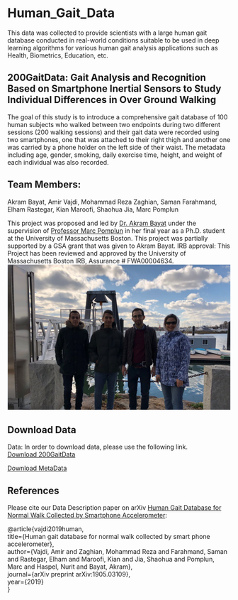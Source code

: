 # Human_Gait_Data

This data was collected to provide scientists with a large human gait database conducted in real-world conditions suitable to be used in deep learning algorithms for various human gait analysis applications such as Health, Biometrics, Education, etc.

## 200GaitData: Gait Analysis and Recognition Based on Smartphone Inertial Sensors to Study Individual Differences in Over Ground Walking

The goal of this study is to introduce a comprehensive gait database of 100 human subjects who walked between two endpoints during two different sessions (200 walking sessions) and their gait data were recorded using two smartphones, one that was attached to their right thigh and another one was carried by a phone holder on the left side of their waist. The metadata including age, gender, smoking, daily exercise time, height, and weight of each individual was also recorded.

## Team Members: 

Akram Bayat, Amir Vajdi, Mohammad Reza Zaghian, Saman Farahmand, Elham Rastegar, Kian Maroofi, Shaohua Jia, Marc Pomplun

This project was proposed and led by [Dr. Akram Bayat](https://www.media.mit.edu/people/abayat/overview/) under the supervision of [Professor Marc Pomplun](https://www.umb.edu/academics/csm/faculty_staff/marc_pomplun) in her final year as a Ph.D. student at the University of Massachusetts Boston. This project was partially supported by a GSA grant that was given to Akram Bayat.
IRB approval: This Project has been reviewed and approved by the University of Massachusetts Boston IRB, Assurance # FWA00004634.
![alt tag](gait.png)

## Download Data

Data: In order to download data, please use the following link. </br>
[Download 200GaitData](https://drive.google.com/drive/folders/1jDYvMC9y2ALAd6C3Uo2BuZNbNo1HcIb6?usp=sharing)</br>

[Download MetaData](https://drive.google.com/file/d/1DTr4r-GF9miETQEKEgWZmklyn7A1G-dj/view?usp=sharing)

## References
Please cite our Data Description paper on arXiv [Human Gait Database for Normal Walk Collected by Smartphone Accelerometer](https://arxiv.org/pdf/1905.03109.pdf):

@article{vajdi2019human,</br>
 title={Human gait database for normal walk collected by smart phone accelerometer},</br>
  author={Vajdi, Amir and Zaghian, Mohammad Reza and Farahmand, Saman and Rastegar, Elham and Maroofi, Kian and Jia, Shaohua and Pomplun, Marc and Haspel, Nurit and Bayat, Akram},</br>
  journal={arXiv preprint arXiv:1905.03109},</br>
  year={2019}</br>
}
